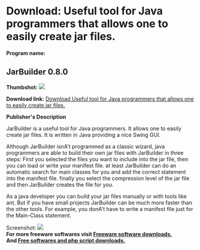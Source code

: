 # Download: Useful tool for Java programmers that allows one to easily create jar files.

**Program name:**

## JarBuilder 0.8.0

  
**Thumbshot:** ![](http://www.freewarefiles.com/screenshot/jarbuilder_md.gif)   
  
**Download link:** [Download Useful tool for Java programmers that allows one to easily create jar files.](http://freesoftwares.boysofts.com/JarBuilder_program_18165.html)  
  


**Publisher's Description**  
  


JarBuilder is a useful tool for Java programmers. It allows one to easily create jar files. It is written in Java providing a nice Swing GUI. 

Although JarBuilder isnA't programmed as a classic wizard, java programmers are able to build their own jar files with JarBuilder in three steps: First you selected the files you want to include into the jar file, then you can load or write your manifest file. at least JarBuilder can do an automatic search for main classes for you and add the correct statement into the manifest file. finally you select the compression level of the jar file and then JarBuilder creates the file for you.

As a java developer you can build your jar files manually or with tools like ant. But if you have small projects JarBuilder can be much more faster than the other tools. For example, you donA't have to write a manifest file just for the Main-Class statement. 

  
  
Screenshot: ![](http://www.freewarefiles.com/screenshot/jarbuilder.gif)   
**For more freeware softwares visit [Freeware software downloads.](http://freesoftwares.boysofts.com/)**   
**And [Free softwares and php script downloads.](http://www.boysofts.com/)**
